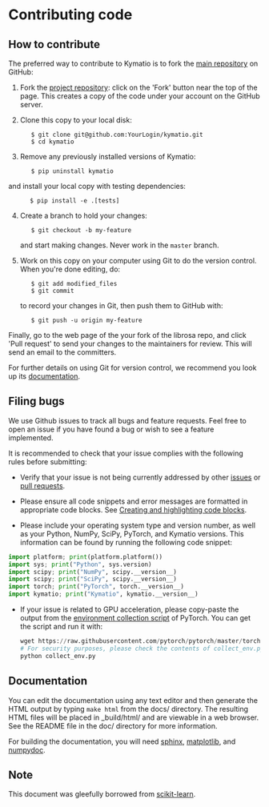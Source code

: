 
Contributing code
=================

How to contribute
-----------------

The preferred way to contribute to Kymatio is to fork the 
[main repository](http://github.com/kymatio/kymatio/) on
GitHub:

1. Fork the [project repository](http://github.com/kymatio/kymatio):
   click on the 'Fork' button near the top of the page. This creates
   a copy of the code under your account on the GitHub server.

2. Clone this copy to your local disk:

          $ git clone git@github.com:YourLogin/kymatio.git
          $ cd kymatio

3. Remove any previously installed versions of Kymatio:
            
          $ pip uninstall kymatio

and install your local copy with testing dependencies:

          $ pip install -e .[tests]

4. Create a branch to hold your changes:

          $ git checkout -b my-feature

   and start making changes. Never work in the ``master`` branch.

5. Work on this copy on your computer using Git to do the version
   control. When you're done editing, do:

          $ git add modified_files
          $ git commit

   to record your changes in Git, then push them to GitHub with:

          $ git push -u origin my-feature

Finally, go to the web page of the your fork of the librosa repo,
and click 'Pull request' to send your changes to the maintainers for
review. This will send an email to the committers.

For further details on using Git for version control, we recommend you look
up its [documentation](http://git-scm.com/documentation).



Filing bugs
-----------
We use Github issues to track all bugs and feature requests. Feel free to
open an issue if you have found a bug or wish to see a feature implemented.

It is recommended to check that your issue complies with the
following rules before submitting:

-  Verify that your issue is not being currently addressed by other
   [issues](https://github.com/kymatio/kymatio/issues?q=)
   or [pull requests](https://github.com/kymatio/kymatio/pulls?q=).

-  Please ensure all code snippets and error messages are formatted in
   appropriate code blocks.
   See [Creating and highlighting code blocks](https://help.github.com/articles/creating-and-highlighting-code-blocks).

-  Please include your operating system type and version number, as well
   as your Python, NumPy, SciPy, PyTorch, and Kymatio versions. This information
   can be found by running the following code snippet:

  ```python
  import platform; print(platform.platform())
  import sys; print("Python", sys.version)
  import scipy; print("NumPy", scipy.__version__)
  import scipy; print("SciPy", scipy.__version__)
  import torch; print("PyTorch", torch.__version__)
  import kymatio; print("Kymatio", kymatio.__version__)
  ```

- If your issue is related to GPU acceleration, please copy-paste the output
  from the [environment collection script](https://raw.githubusercontent.com/pytorch/pytorch/master/torch/utils/collect_env.py)
  of PyTorch.
  You can get the script and run it with:
  ```python
  wget https://raw.githubusercontent.com/pytorch/pytorch/master/torch/utils/collect_env.py
  # For security purposes, please check the contents of collect_env.py before running it.
  python collect_env.py
  ```


Documentation
-------------

You can edit the documentation using any text editor and then generate
the HTML output by typing ``make html`` from the docs/ directory.
The resulting HTML files will be placed in _build/html/ and are viewable 
in a web browser. See the README file in the doc/ directory for more information.

For building the documentation, you will need 
[sphinx](http://sphinx.pocoo.org/),
[matplotlib](http://matplotlib.sourceforge.net/), and [numpydoc](https://pypi.python.org/pypi/numpydoc).

Note
----
This document was gleefully borrowed from [scikit-learn](http://scikit-learn.org/).
